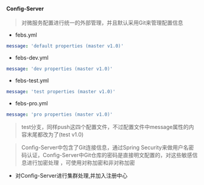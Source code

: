 #### Config-Server
> 对微服务配置进行统一的外部管理，并且默认采用Git来管理配置信息
- febs.yml
```yaml
message: 'default properties (master v1.0)'
```
- febs-dev.yml
```yaml
message: 'dev properties (master v1.0)'
```
- febs-test.yml
```yaml
message: 'test properties (master v1.0)'
```
- febs-pro.yml
```yaml
message: 'pro properties (master v1.0)'
```

> test分支，同样push这四个配置文件，不过配置文件中message属性的内容末尾都改为了(test v1.0)

> Config-Server中包含了Git连接信息，通过Spring Security来做用户名密码认证，Config-Server中Git仓库的密码是直接明文配置的，对这些敏感信息进行加密处理
，可使用对称加密和非对称加密

- 对Config-Server进行集群处理,并加入注册中心



